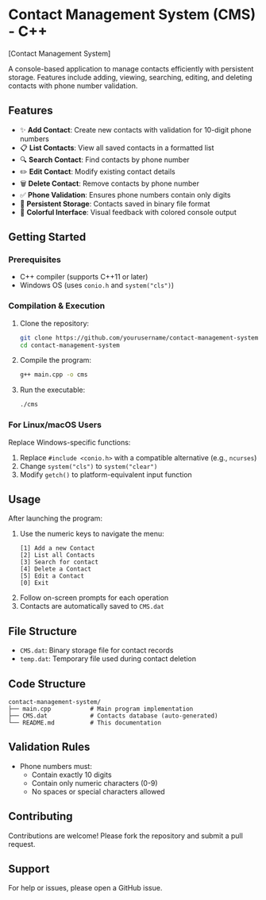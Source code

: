 # Contact Management System (CMS) - C++

[Contact Management System] <!-- Add actual screenshot if available -->

A console-based application to manage contacts efficiently with persistent storage. Features include adding, viewing, searching, editing, and deleting contacts with phone number validation.

## Features

- ✨ **Add Contact**: Create new contacts with validation for 10-digit phone numbers
- 📋 **List Contacts**: View all saved contacts in a formatted list
- 🔍 **Search Contact**: Find contacts by phone number
- ✏️ **Edit Contact**: Modify existing contact details
- 🗑️ **Delete Contact**: Remove contacts by phone number
- ✅ **Phone Validation**: Ensures phone numbers contain only digits
- 💾 **Persistent Storage**: Contacts saved in binary file format
- 🎨 **Colorful Interface**: Visual feedback with colored console output

## Getting Started

### Prerequisites
- C++ compiler (supports C++11 or later)
- Windows OS (uses `conio.h` and `system("cls")`)

### Compilation & Execution
1. Clone the repository:
   ```bash
   git clone https://github.com/yourusername/contact-management-system.git
   cd contact-management-system
   ```
2. Compile the program:
   ```bash
   g++ main.cpp -o cms
   ```
3. Run the executable:
   ```bash
   ./cms
   ```

### For Linux/macOS Users
Replace Windows-specific functions:
1. Replace `#include <conio.h>` with a compatible alternative (e.g., `ncurses`)
2. Change `system("cls")` to `system("clear")`
3. Modify `getch()` to platform-equivalent input function

## Usage
After launching the program:
1. Use the numeric keys to navigate the menu:
   ```
   [1] Add a new Contact
   [2] List all Contacts
   [3] Search for contact
   [4] Delete a Contact
   [5] Edit a Contact
   [0] Exit
   ```
2. Follow on-screen prompts for each operation
3. Contacts are automatically saved to `CMS.dat`

## File Structure
- `CMS.dat`: Binary storage file for contact records
- `temp.dat`: Temporary file used during contact deletion

## Code Structure
```plaintext
contact-management-system/
├── main.cpp           # Main program implementation
├── CMS.dat            # Contacts database (auto-generated)
└── README.md          # This documentation
```

## Validation Rules
- Phone numbers must:
  - Contain exactly 10 digits
  - Contain only numeric characters (0-9)
  - No spaces or special characters allowed

## Contributing
Contributions are welcome! Please fork the repository and submit a pull request.

## Support
For help or issues, please open a GitHub issue.
